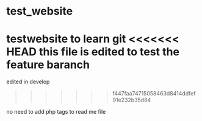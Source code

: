 test_website
============

testwebsite to learn git
<<<<<<< HEAD
this file is edited to test the feature baranch
=======
edited in develop
>>>>>>> f447faa74715058463d8414ddfef91e232b35d84

no need to add php tags to read me file
